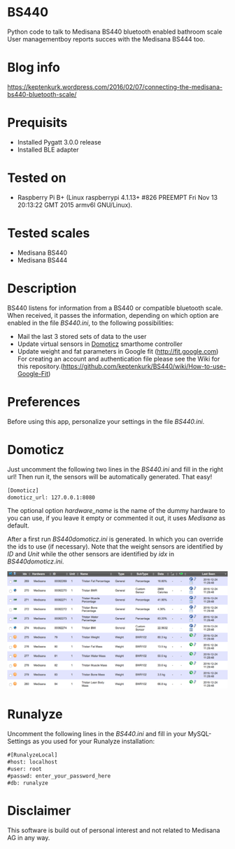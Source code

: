 # BS440
Python code to talk to Medisana BS440 bluetooth enabled bathroom scale
User managementboy reports succes with the Medisana BS444 too.

# Blog info
https://keptenkurk.wordpress.com/2016/02/07/connecting-the-medisana-bs440-bluetooth-scale/

# Prequisits
* Installed Pygatt 3.0.0 release
* Installed BLE adapter

# Tested on
* Raspberry Pi B+ (Linux raspberrypi 4.1.13+ #826 
  PREEMPT Fri Nov 13 20:13:22 GMT 2015 armv6l GNU/Linux).
  
# Tested scales
* Medisana BS440
* Medisana BS444

# Description
BS440 listens for information from a BS440 or compatible bluetooth scale. 
When received, it passes the information, depending on which option are enabled in the
file _BS440.ini_, to the following possibilities: 

* Mail the last 3 stored sets of data to the user
* Update virtual sensors in [Domoticz](www.domoticz.com) smarthome controller
* Update weight and fat parameters in Google fit (http://fit.google.com)
  For creating an account and authentication file please see the Wiki for this
  repository.(https://github.com/keptenkurk/BS440/wiki/How-to-use-Google-Fit)

# Preferences
Before using this app, personalize your settings in the file _BS440.ini_.

# Domoticz
Just uncomment the following two lines in the _BS440.ini_ and fill in the right url! 
Then run it, the sensors will be automatically generated. That easy!

```
[Domoticz]
domoticz_url: 127.0.0.1:8080
```

The optional option _hardware_name_ is the name of the dummy hardware to you can use,
if you leave it empty or commented it out, it uses _Medisana_ as default.

After a first run _BS440domoticz.ini_ is generated. In which you can override
the ids to use (if necessary). Note that the weight sensors are identified by _ID_ and _Unit_
while the other sensors are identified by _idx_ in _BS440domoticz.ini_.

![domoticz](https://raw.githubusercontent.com/Tristan79/BS440/master/BS440domoticz.png)

# Runalyze
Uncomment the following lines in the _BS440.ini_ and fill in your MySQL-Settings as you used for your Runalyze installation:

```
#[RunalyzeLocal]
#host: localhost
#user: root
#passwd: enter_your_password_here
#db: runalyze
```

# Disclaimer
This software is build out of personal interest and not related to 
Medisana AG in any way.

